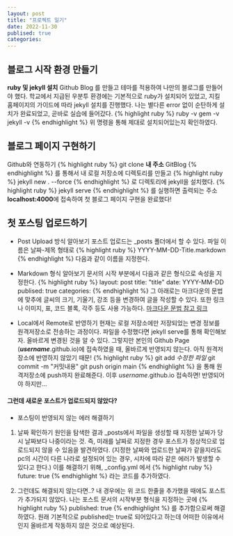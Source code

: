 ```yaml
---
layout: post
title: "프로젝트 일기"
date: 2022-11-30
publised: true
categories:
---
```

## 블로그 시작 환경 만들기

**ruby 및 jekyll 설치**
Github Blog 를 만들고 테마를 적용하여 나만의 블로그를 만들어야 했다.  학교에서 지급된 우분투 환경에는 기본적으로 ruby가 설치되어 있었고, 지킬 홈페이지의 가이드에 따라 jekyll 설치를 진행했다. 나는 별다른 error 없이 순탄하게 설치가 완료되었고, 곧바로 실습에 들어갔다.
{% highlight ruby %}
ruby -v
gem -v
jekyll -v
{% endhighlight %}
위 명령을 통해 제대로 설치되어있는지 확인하였다.

## 블로그 페이지 구현하기

Github와 연동하기
{% highlight ruby %}
git clone **내 주소** GitBlog
{% endhighlight %}
를 통해서 내 로컬 저장소에 디렉토리를 만들고
{% highlight ruby %}
jekyll new . --force
{% endhighlight %}
로 디렉토리에 jekyll을 설치했다.
{% highlight ruby %}
jekyll serve
{% endhighlight %}
를 실행하면 출력되는 주소 **localhost:4000**에 접속하여 첫 블로그 페이지 구현을 완료했다!

## 첫 포스팅 업로드하기

- Post Upload 방식 알아보기
포스트 업로드는 _posts 폴더에서 할 수 있다.
파일 이름은 날짜-제목 형태로
{% highlight ruby %}
YYYY-MM-DD-Title.markdown
{% endhighlight %}
다음과 같이 이름을 지정한다.

- Markdown 형식 알아보기
문서의 시작 부분에서 다음과 같은 형식으로 속성을 지정한다.
{% highlight ruby %}
layout: post
title: "title"
date: YYYY-MM-DD
publised: true
categories: 
{% endhighlight %}
그 아래로는 마크다운의 문법에 맞추에 글씨의 크기, 기울기, 강조 등을 변경하여 글을 작성할 수 있다.
또한 링크나 이미지, 표, 코드 블록, 각주 등도 사용 가능하다.
[마크다운 문법 참고 링크](https://velog.io/@bluewind8791/Markdown-Kramdown)

- Local에서 Remote로 반영하기
현재는 로컬 저장소에만 저장되었는 변경 정보를 원격저장소로 전송하는 과정이다.
파일을 수정했다면 jekyll serve를 통해 확인해보자. 올바르게 변경된 것을 알 수 있다.
그렇지만 본인의 Github Page (***username***.github.io)에 접속하였을 때, 올바르게 반영되지 않는다.
아직 원격저장소에 반영하지 않았기 때문!
{% highlight ruby %}
git add *수정한 파일*
git commit -m "커밋내용"
git push origin main
{% endhighlight %}
을 통해 원격저장소에 push까지 완료해준다.
이후 *username*.github.io 접속하면!
반영되어야 하지만...

#### 그런데 새로운 포스트가 업로드되지 않았다?

- 포스팅이 반영되지 않는 에러 해결하기
1. 날짜 확인하기
원인을 탐색한 결과 _posts에서 파일을 생성할 때 지정한 날짜가 당시 날짜보다 나중이라는 것.
즉, 미래를 날짜로 지정한 경우 포스트가 정상적으로 업로드되지 않을 수 있음을 발견하였다.
(지정한 날짜와 업로드한 날짜가 같을지라도 pc의 시간이 다른 나라로 설정되어 있는 경우, 시차에 따라 같은 에러가 발생할 수 있다고 한다.)
이를 해결하기 위해, _config.yml 에서
{% highlight ruby %}
future: true
{% endhighlight %}
라는 코드를 추가하였다.

2. 그런데도 해결되지 않는다면..?
내 경우에는 위 코드 한줄을 추가했을 때에도 포스트가 추가되지 않았다.
나는 포스트 문서의 시작부분 형식을 지정하는 곳에
{% highlight ruby %}
published: true
{% endhighlight %}
를 추가함으로써 해결하였다.
원래 기본적으로 published는 true로 되어있다고 하는데 어떠한 이유에서인지 올바르게 작동하지 않은 것으로 예상된다.